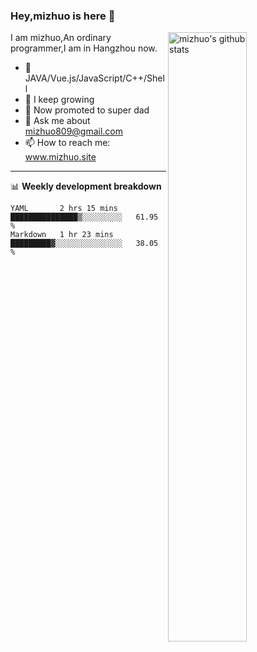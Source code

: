### Hey,mizhuo is here 👋

<img align="right" alt="mizhuo's github stats" width="50%" src="https://github-readme-stats.vercel.app/api?username=mizhuo&theme=tokyonight&show_icons=true">

I am mizhuo,An ordinary programmer,I am in Hangzhou now.

- 🔭 JAVA/Vue.js/JavaScript/C++/Shell
- 🌱 I keep growing
- 🤔 Now promoted to super dad
- 💬 Ask me about mizhuo809@gmail.com
- 📫 How to reach me: www.mizhuo.site

---
📊 **Weekly development breakdown**

<!--START_SECTION:waka-->

```text
YAML       2 hrs 15 mins   ███████████████▒░░░░░░░░░   61.95 %
Markdown   1 hr 23 mins    █████████▓░░░░░░░░░░░░░░░   38.05 %
```

<!--END_SECTION:waka-->
